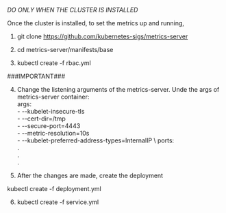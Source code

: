 
*DO ONLY WHEN THE CLUSTER IS INSTALLED*

Once the cluster is installed, to set the metrics up and running, 

1. git clone https://github.com/kubernetes-sigs/metrics-server

2. cd metrics-server/manifests/base

3. kubectl create -f rbac.yml

###IMPORTANT###

4. Change the listening arguments of the metrics-server. Unde the args of metrics-server container: \
      args: \
        - --kubelet-insecure-tls \
        - --cert-dir=/tmp \
        - --secure-port=4443 \
        - --metric-resolution=10s \
        - --kubelet-preferred-address-types=InternalIP \ 
      ports: \
      . \
      . \
      . 


5. After the changes are made, create the deployment

kubectl create -f deployment.yml 


6. kubectl create -f service.yml

